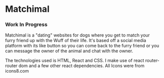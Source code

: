 # Matchimal
### Work In Progress

Matchimal is a "dating"  websites for dogs where you get to match your furry friend up with the Wuff of their life. It's based off a social media platform
with its like button so you can come back to the furry friend or you can message the owner of the animal and chat with the owner.

The technologies used is HTML, React and CSS. I make use of react router-router dom and a few other react dependencies. 
All Icons were from icons8.com
